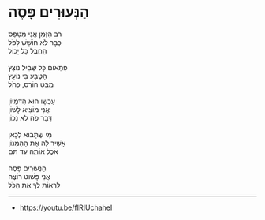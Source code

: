 # הַנְּעוּרִים פָּסֶה

רֹב הַזְּמַן אֲנִי מְטַפֵּס\
כְּבָר לֹא חוֹשֵׁשׁ לִפֹּל\
הַחֶבֶל כָּל יָכוֹל\
\
פִּתְאוֹם כָּל שְׁבִיל נוֹצֵץ\
הַטֶּבַע בִּי נוֹעֵץ\
מַבָּט הוֹרֵס, כָּחֹל\
\
עַכְשָׁו הוּא הַדִּמְיוֹן\
אֲנִי מוֹצִיא לָשׁוֹן\
דָּבָר פֹּה לֹא נָכוֹן\
\
מִי שֶׁתָּבוֹא לְכָאן\
אָשִׁיר לָהּ אֶת הַהִמְנוֹן\
אֹכֶל אוֹתָהּ עַד תֹּם\
\
הַנְּעוּרִים פָּסֶה\
אֲנִי פָּשׁוּט רוֹצֶה\
לִרְאוֹת לְךָ אֶת הַכֹּל

---
- https://youtu.be/fIRIUchaheI
